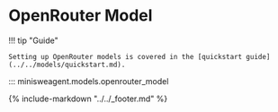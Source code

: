 # OpenRouter Model

!!! tip "Guide"

    Setting up OpenRouter models is covered in the [quickstart guide](../../models/quickstart.md).

::: minisweagent.models.openrouter_model

{% include-markdown "../../_footer.md" %}
